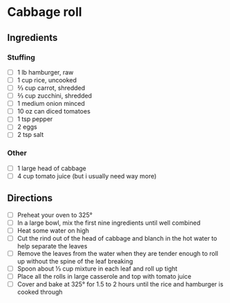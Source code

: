 # Cabbage roll

## Ingredients

### Stuffing

- [ ] 1 lb hamburger, raw
- [ ] 1 cup rice, uncooked
- [ ] ⅔ cup carrot, shredded
- [ ] ⅔ cup zucchini, shredded
- [ ] 1 medium onion minced
- [ ] 10 oz can diced tomatoes
- [ ] 1 tsp pepper
- [ ] 2 eggs
- [ ] 2 tsp salt

### Other

- [ ] 1 large head of cabbage
- [ ] 4 cup tomato juice (but i usually need way more)

## Directions

- [ ] Preheat your oven to 325°
- [ ] In a large bowl, mix the first nine ingredients until well combined
- [ ] Heat some water on high
- [ ] Cut the rind out of the head of cabbage and blanch in the hot water to help separate the leaves
- [ ] Remove the leaves from the water when they are tender enough to roll up without the spine of the leaf breaking
- [ ] Spoon about ⅓ cup mixture in each leaf and roll up tight
- [ ] Place all the rolls in large casserole and top with tomato juice
- [ ] Cover and bake at 325° for 1.5 to 2 hours until the rice and hamburger is cooked through
